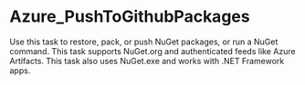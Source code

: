 # Azure_PushToGithubPackages
Use this task to restore, pack, or push NuGet packages, or run a NuGet command. This task supports NuGet.org and authenticated feeds like Azure Artifacts. This task also uses NuGet.exe and works with .NET Framework apps.
